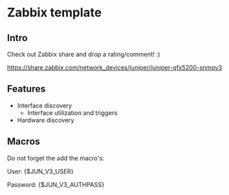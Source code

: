 Zabbix template
======

Intro
------
Check out Zabbix share and drop a rating/comment! :)

https://share.zabbix.com/network_devices/juniper/juniper-qfx5200-snmpv3


Features
------
- Interface discovery
  - Interface utilization and triggers
- Hardware discovery


Macros
------
Do not forget the add the macro's:

User: {$JUN_V3_USER}

Password: {$JUN_V3_AUTHPASS}
